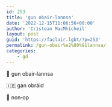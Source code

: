 ```yaml
---
id: 253
title: 'gun obair‑lannsa'
date: '2022-12-15T11:06:56+00:00'
author: 'Crìstean MacMhìcheil'
layout: post
guid: 'https://faclair.lgbt/?p=253'
permalink: /gun-obair%e2%80%91lannsa/
categories:
    - gd
---
```


&#x1f3f4;&#xe0067;&#xe0062;&#xe0073;&#xe0063;&#xe0074;&#xe007f; gun obair‑lannsa

&#x1f1ee;&#x1f1ea; gan obráid

&#x1f3f4;&#xe0067;&#xe0062;&#xe0065;&#xe006e;&#xe0067;&#xe007f; non‑op
